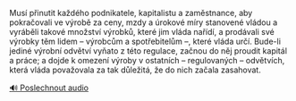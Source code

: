 
Musí přinutit každého podnikatele, kapitalistu a zaměstnance, aby pokračovali ve výrobě za ceny, mzdy a úrokové míry stanovené vládou a vyráběli takové množství výrobků, které jim vláda nařídí, a prodávali své výrobky těm lidem – výrobcům a spotřebitelům –, které vláda určí. Bude-li jediné výrobní odvětví vyňato z této regulace, začnou do něj proudit kapitál a práce; a dojde k omezení výroby v ostatních – regulovaných – odvětvích, která vláda považovala za tak důležitá, že do nich začala zasahovat.

[🔊 Poslechnout audio](/data/7-paragraphs/audio/chapter_152/para_006-Mus-pinutit-kadho-podnikatele-kapitalistu-a-z.mp3)
